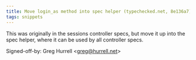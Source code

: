```yaml
---
title: Move login_as method into spec helper (typechecked.net, 8e136a7)
tags: snippets
---
```


This was originally in the sessions controller specs, but move it up into the spec helper, where it can be used by all controller specs.

Signed-off-by: Greg Hurrell &lt;greg@hurrell.net&gt;

